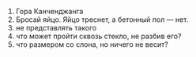 1) Гора Канченджанга
2) Бросай яйцо. Яйцо треснет, а бетонный пол — нет.
3) не представлять такого
4) что может пройти сквозь стекло, не разбив его?
5) что размером со слона, но ничего не весит?
